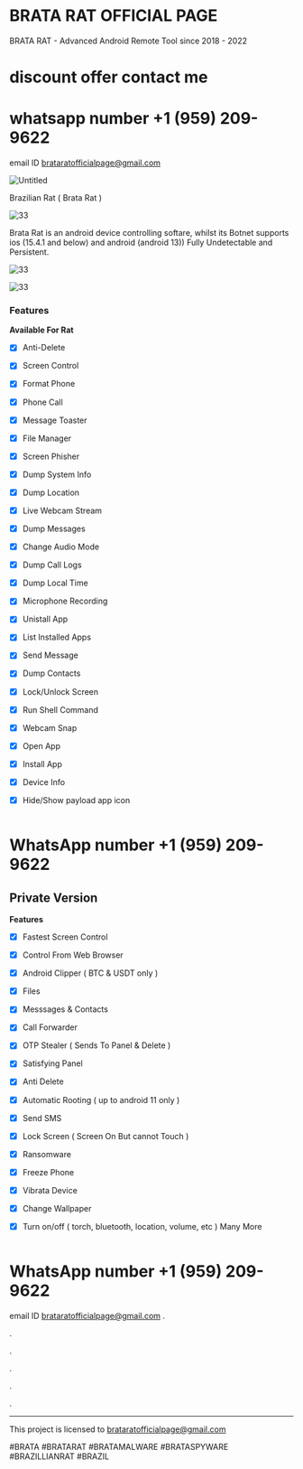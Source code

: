 # BRATA RAT OFFICIAL PAGE
BRATA RAT  - Advanced Android Remote Tool since 2018 - 2022
# discount offer contact me 
# whatsapp number +1 (959) 209-9622
email ID 
brataratofficialpage@gmail.com


![Untitled](https://i.imgur.com/OiUOU2n.jpg)

Brazilian Rat ( Brata Rat )


![33](https://i.imgur.com/1rjXlPY.jpg)


Brata Rat is an android device controlling softare, whilst its Botnet supports ios (15.4.1 and below) and android (android 13))
Fully Undetectable and Persistent.


![33](https://i.imgur.com/7XtV8zl.jpg)


![33](https://i.imgur.com/9pWV0KP.jpg)

### Features

**Available For Rat**

- [x] Anti-Delete 
- [x] Screen Control 
- [x] Format Phone 
- [x] Phone Call
- [x] Message Toaster
- [x] File Manager 
- [x] Screen Phisher 
- [x] Dump System Info
- [x] Dump Location
- [x] Live Webcam Stream
- [x] Dump Messages
- [x] Change Audio Mode
- [x] Dump Call Logs
- [x] Dump Local Time
- [x] Microphone Recording
- [x] Unistall App
- [x] List Installed Apps
- [x] Send Message
- [x] Dump Contacts
- [x] Lock/Unlock Screen
- [x] Run Shell Command
- [x] Webcam Snap
- [x] Open App
- [x] Install App
- [x] Device Info
- [x] Hide/Show payload app icon 



```

```
# WhatsApp number +1 (959) 209-9622

<!-- PRIVATE VERSION -->
## Private Version


**Features**

- [x] Fastest Screen Control
- [x] Control From Web Browser
- [x] Android Clipper ( BTC & USDT only )
- [x] Files
- [x] Messsages & Contacts
- [x] Call Forwarder
- [x] OTP Stealer ( Sends To Panel & Delete )
- [x] Satisfying Panel
- [x] Anti  Delete
- [x] Automatic Rooting ( up to android 11 only )
- [x] Send SMS
- [x] Lock Screen ( Screen On But cannot Touch )
- [x] Ransomware
- [x] Freeze Phone
- [x] Vibrata Device
- [x] Change Wallpaper
- [x] Turn on/off ( torch, bluetooth, location, volume, etc )
Many More


```

``` 
# WhatsApp number +1 (959) 209-9622

email ID brataratofficialpage@gmail.com
.

.

.

.

.

.

--------------

This project is licensed to brataratofficialpage@gmail.com

#BRATA #BRATARAT #BRATAMALWARE #BRATASPYWARE #BRAZILLIANRAT #BRAZIL
